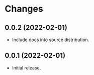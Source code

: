 # Changes

## 0.0.2 (2022-02-01)

- Include docs into source distribution.

## 0.0.1 (2022-02-01)

- Initial release.

